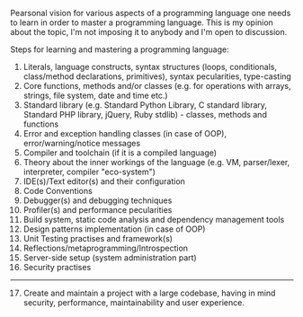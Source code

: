 Pearsonal vision for various aspects of a programming language one needs to learn in order to
master a programming language. This is my opinion about the topic, I'm not imposing it to
anybody and I'm open to discussion.

Steps for learning and mastering a programming language:
1. Literals, language constructs, syntax structures (loops, conditionals, class/method
	declarations, primitives), syntax pecularities, type-casting
2. Core functions, methods and/or classes (e.g. for operations with arrays, strings,
   file system, date and time etc.)
3. Standard library (e.g. Standard Python Library, C standard library,
	Standard PHP library, jQuery, Ruby stdlib) -
    classes, methods and functions
4. Error and exception handling classes (in case of OOP), error/warning/notice messages
5. Compiler and toolchain (if it is a compiled language)
6. Theory about the inner workings of the language (e.g. VM, parser/lexer,
	interpreter, compiler "eco-system")
7. IDE(s)/Text editor(s) and their configuration
8. Code Conventions
9. Debugger(s) and debugging techniques
10. Profiler(s) and performance pecularities
11. Build system, static code analysis and dependency management tools
12. Design patterns implementation (in case of OOP)
13. Unit Testing practises and framework(s)
14. Reflections/metaprogramming/Introspection
15. Server-side setup (system administration part)
16. Security practises
--------------------------
17. Create and maintain a project with a large codebase,
having in mind security, performance, maintainability
and user experience.
